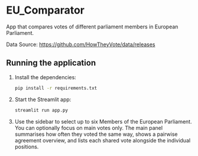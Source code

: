 # EU_Comparator
App that compares votes of different parliament members in European Parliament.

Data Source: https://github.com/HowTheyVote/data/releases

## Running the application

1. Install the dependencies:

   ```bash
   pip install -r requirements.txt
   ```

2. Start the Streamlit app:

   ```bash
   streamlit run app.py
   ```

3. Use the sidebar to select up to six Members of the European Parliament. You can
   optionally focus on main votes only. The main panel summarises how often they
   voted the same way, shows a pairwise agreement overview, and lists each shared
   vote alongside the individual positions.
